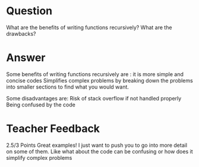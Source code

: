 # Question

What are the benefits of writing functions recursively? What are the drawbacks?

# Answer
  Some benefits of writing functions recursively are :
    it is more simple and concise codes 
    Simplifies complex problems by breaking down the problems into smaller sections to find what you would want. 

  Some disadvantages are: 
    Risk of stack overflow if not handled properly
    Being confused by the code

# Teacher Feedback

2.5/3 Points
Great examples! 
I just want to push you to go into more detail on some of them. 
Like what about the code can be confusing or how does it simplify complex problems